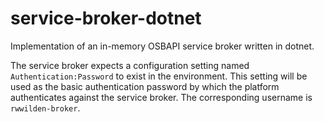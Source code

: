 # service-broker-dotnet
Implementation of an in-memory OSBAPI service broker written in dotnet.

The service broker expects a configuration setting named `Authentication:Password` to exist in the environment. This setting will be used as the basic authentication password by which the platform authenticates against the service broker. The corresponding username is `rwwilden-broker`.